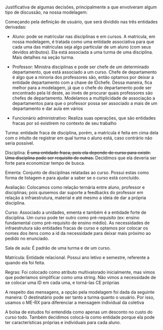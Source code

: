 Justificativa de algumas decisões, principalmente a que envolveram algum tipo de discussão, na nossa modelagem:


Começando pela definição de usuário, que será dividido nas três entidades
derivadas:
- Aluno: pode se matricular nas disciplinas e em cursos. A matricula, em nossa
modelagem, é tratada como uma entidade associativa para que cada uma das mátriculas
seja algo particular de um aluno (com seus devidos atributos). Ela está associada a
uma turma de uma disciplina. Mais detalhes na seção turma.

- Professor: Ministra disciplinas e pode ser chefe de um determinado departamento, 
que está associado a um curso. Chefe de departamento é algo que a minoria dos professores
são, então optamos por deixar a entidade departamento com a chave de IDchefe. Dessa
maneira, fica melhor para a modelagem, já que o chefe do departamento pode ser encontrado
pela Id deste, ao invés de procurar quais professores são chefes de departamento.
Modelamos a multiplicidade de associação a departamentos para que o professor possa
ser associado a mais de um departamento e dar aula em vários


- Funcionário administrativo: Realiza suas operações, que são entidades fracas por só
existirem no contexto de seu trabalho

Turma: entidade fraca de disciplina, porém, a matrícula é feita em cima dela com o
intuito de registrar em qual turma o aluno está, caso contrário não seria possível.


Disciplina: <s>É uma entidade fraca, pois ela depende de curso para existir. Uma disciplina
pode ser requisito de outras.</s> Decidimos que ela deveria ser forte para economizar tempo de busca.

Ementa: Conjunto de disciplinas relatadas ao curso. Possui estas como forma de listagem e
para ajudar a saber se o curso está concluído.

Avaliação: Colocamos como relação ternária entre aluno, professor e disciplinas; pois
quisemos dar suporte a feedbacks do professor em relação à infraestrutura, material e
até mesmo a ideia de dar a própria disciplina.

Curso: Associado a unidades, ementa e também é a entidade forte de disciplina. Um curso
pode ter outro como pré-requisito (ex: ensino fundamental como pré-requisito de ensino
médio). As necessidades de infraestrutura são entidades fracas de curso e optamos por
colocar os nomes dos itens como a id da necessidade para deixar mais próximo ao pedido
no enunciado.

Sala de aula: É padrão de uma turma e de um curso.

Matrícula: Entidade relacional. Possui ano letivo e semestre, referente a quando ela foi feita.

Regras: Foi colocado como atributo multivalorado inicialmente, mas vimos que poderíamos simplificar
como uma string. Não vimos a necessidade de se colocar
uma ID em cada uma, e torná-las CE próprias

A respeito das mensagens, a opção pela modelagem foi dada da seguinte maneira:
O destinatário pode ser tanto a turma quanto o usuário. Por isso, usamos o ME-RX
para diferenciar a mensagem individual da coletiva

A bolsa de estudos foi entendida como apenas um desconto no custo do curso todo. Também
decidimos colocá-la como entidade porque ela pode ter características próprias e individuais
para cada aluno.
